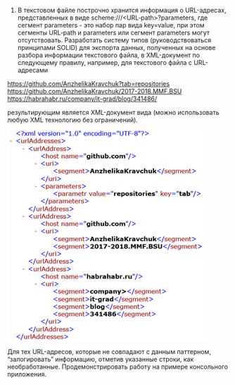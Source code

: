 1. В текстовом файле построчно хранится информация о URL-адресах, представленных в виде
scheme://<host>/<URL‐path>?parameters, где сегмент parameters - это набор пар вида key=value, при этом
сегменты URL‐path и parameters или сегмент parameters могут отсутствовать.
Разработать систему типов (руководствоваться принципами SOLID) для экспорта данных, полученных
на основе разбора информации текстового файла, в XML-документ по следующему правилу, например, для
текстового файла с URL-адресами

https://github.com/AnzhelikaKravchuk?tab=repositories
https://github.com/AnzhelikaKravchuk/2017-2018.MMF.BSU
https://habrahabr.ru/company/it-grad/blog/341486/

результирующим является XML-документ вида (можно использовать любую XML технологию без ограничений).

![alt text](https://github.com/Lamiaroid/.NET_Epam/blob/master/NET.S.2019.Tkachenko.18/Example.png)

Для тех URL-адресов, которые не совпадают с данным паттерном, “залогировать” информацию, отметив
указанные строки, как необработанные.
Продемонстрировать работу на примере консольного приложения.
